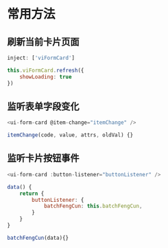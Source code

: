 # 常用方法

## 刷新当前卡片页面
```js
inject: ['viFormCard']

this.viFormCard.refresh({
  	showLoading: true
})
```

## 监听表单字段变化
```js
<ui-form-card @item-change="itemChange" />

itemChange(code, value, attrs, oldVal) {}
```

## 监听卡片按钮事件
```js
<ui-form-card :button-listener="buttonListener" />

data() {
	return {
		buttonListener: {
			batchFengCun: this.batchFengCun,
		}
	}
}

batchFengCun(data){}
```